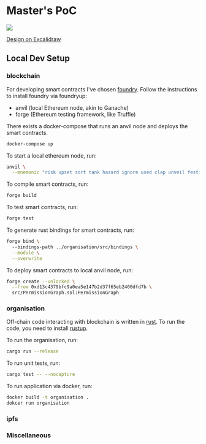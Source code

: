 # Master's PoC

![](https://github.com/petroniuss/masters/actions/workflows/ci.yml/badge.svg)

[Design on Excalidraw](https://excalidraw.com/#token=9wvvufCJTAaAYfN1Qjf9I)

## Local Dev Setup

### blockchain
For developing smart contracts I've chosen [foundry](https://github.com/foundry-rs/foundry). 
Follow the instructions to install foundry via foundryup:
- anvil (local Ethereum node, akin to Ganache)
- forge (Ethereum testing framework, like Truffle)

There exists a docker-compose that runs an anvil node 
and deploys the smart contracts.
```bash
docker-compose up
```

To start a local ethereum node, run:
```bash
anvil \
  --mnemonic "risk upset sort tank hazard ignore used clap unveil festival barrel wrap"
```

To compile smart contracts, run:
```bash
forge build
```

To test smart contracts, run:
```bash
forge test
```

To generate rust bindings for smart contracts, run:
```bash
forge bind \ 
  --bindings-path ../organisation/src/bindings \
  --module \
  --overwrite
```

To deploy smart contracts to local anvil node, run:
```bash
forge create --unlocked \
  --from 0xd13c4379bfc9a0ea5e147b2d37f65eb2400dfd7b \
  src/PermissionGraph.sol:PermissionGraph
```

### organisation
Off-chain code interacting with blockchain is written in [rust](https://www.rust-lang.org/).
To run the code, you need to install [rustup](https://rustup.rs/).

To run the organisation, run:
```bash
cargo run --release
```

To run unit tests, run:
```bash
cargo test -- --nocapture
```

To run application via docker, run:
```bash
docker build -t organisation .
dokcer run organisation
```

### ipfs

### Miscellaneous
